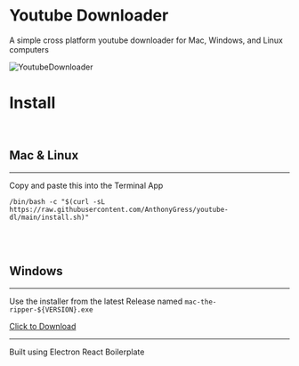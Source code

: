 # Youtube Downloader
A simple cross platform youtube downloader for Mac, Windows, and Linux computers

![YoutubeDownloader](https://github.com/AnthonyGress/mac-the-ripper/assets/70029654/c473288f-d18c-4232-8e1c-3cc2a79a9011)

# Install

<br>

## Mac & Linux

<hr>

Copy and paste this into the Terminal App

`/bin/bash -c "$(curl -sL https://raw.githubusercontent.com/AnthonyGress/youtube-dl/main/install.sh)"`

<br><br>

## Windows

<hr>

Use the installer from the latest Release named `mac-the-ripper-${VERSION}.exe`

[Click to Download](https://github.com/AnthonyGress/mac-the-ripper/releases/latest/)

<hr>

Built using Electron React Boilerplate
